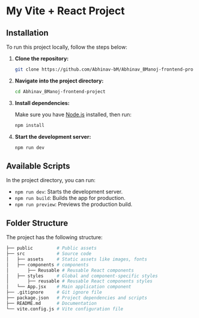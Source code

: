 # My Vite + React Project




## Installation

To run this project locally, follow the steps below:

1. **Clone the repository:**

    ```bash
    git clone https://github.com/Abhinav-bM/Abhinav_BManoj-frontend-project.git
    ```

2. **Navigate into the project directory:**

    ```bash
    cd Abhinav_BManoj-frontend-project
    ```

3. **Install dependencies:**

    Make sure you have [Node.js](https://nodejs.org/) installed, then run:

    ```bash
    npm install
    ```

4. **Start the development server:**

    ```bash
    npm run dev
    ```

## Available Scripts

In the project directory, you can run:

- `npm run dev`: Starts the development server.
- `npm run build`: Builds the app for production.
- `npm run preview`: Previews the production build.

## Folder Structure

The project has the following structure:

```bash
├── public         # Public assets
├── src            # Source code
│   ├── assets     # Static assets like images, fonts
│   ├── components # components
│       ├── Reusable # Reusable React components
│   ├── styles     # Global and component-specific styles
│       ├── reusable # Reusable React components styles
│   └── App.jsx    # Main application component
├── .gitignore     # Git ignore file
├── package.json   # Project dependencies and scripts
├── README.md      # Documentation
└── vite.config.js # Vite configuration file
